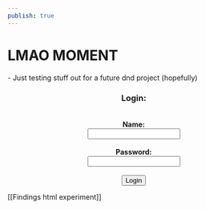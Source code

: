 ```yaml
---
publish: true
---
```


<h1>LMAO MOMENT</h1>
- Just testing stuff out for a future dnd project (hopefully)
<center>
	<label for="name">
		<h3>Login:</h3>
	</label>
</center>
<br>
<center>
	<b>Name:</b>
</center>

<center>
	<input id="name">
</center>
<br>
<center>
	<label for="pass">
		<b>Password:</b>
	</label>
</center>

<center>
	<input id="pass">
</center>
<br>
<center>
	<button onclick = "checkName()">Login</button>
</center>

[[Findings html experiment]]